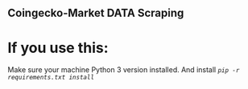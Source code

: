 ## Coingecko-Market DATA Scraping
# If you use this:
Make sure your machine Python 3 version installed.
And install _`pip -r requirements.txt install`_